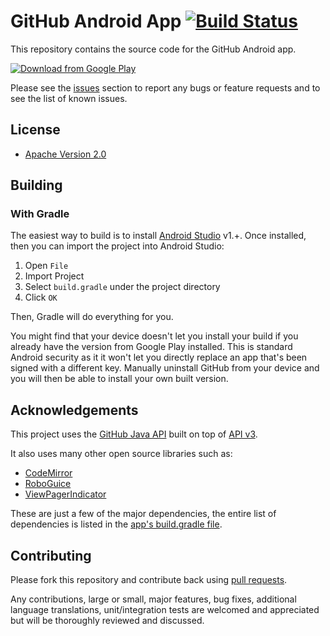 # GitHub Android App [![Build Status](https://travis-ci.org/forkhubs/android.svg?branch=master)](https://travis-ci.org/forkhubs/android)

This repository contains the source code for the GitHub Android app.

[![Download from Google Play](https://cloud.githubusercontent.com/assets/3838734/3855877/4cf2a2dc-1eec-11e4-9634-2a1adf8f1c39.jpg)](https://play.google.com/store/apps/details?id=com.github.mobile)


Please see the [issues](https://github.com/forkhubs/android/issues) section to
report any bugs or feature requests and to see the list of known issues.

## License

* [Apache Version 2.0](http://www.apache.org/licenses/LICENSE-2.0.html)

## Building

### With Gradle

The easiest way to build is to install [Android Studio](https://developer.android.com/sdk/index.html) v1.+.
Once installed, then you can import the project into Android Studio:

1. Open `File`
2. Import Project
3. Select `build.gradle` under the project directory
4. Click `OK`

Then, Gradle will do everything for you.

You might find that your device doesn't let you install your build if you
already have the version from Google Play installed.  This is standard
Android security as it it won't let you directly replace an app that's been
signed with a different key.  Manually uninstall GitHub from your device and
you will then be able to install your own built version.

## Acknowledgements

This project uses the [GitHub Java API](https://github.com/eclipse/egit-github/tree/master/org.eclipse.egit.github.core)
built on top of [API v3](http://developer.github.com/).

It also uses many other open source libraries such as:

* [CodeMirror](https://github.com/codemirror/CodeMirror)
* [RoboGuice](https://github.com/roboguice/roboguice)
* [ViewPagerIndicator](https://github.com/JakeWharton/Android-ViewPagerIndicator)

These are just a few of the major dependencies, the entire list of dependencies
is listed in the [app's build.gradle file](https://github.com/forkhubs/android/blob/master/app/build.gradle).

## Contributing

Please fork this repository and contribute back using
[pull requests](https://github.com/forkhubs/android/pulls).

Any contributions, large or small, major features, bug fixes, additional
language translations, unit/integration tests are welcomed and appreciated
but will be thoroughly reviewed and discussed.

